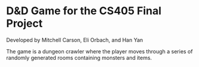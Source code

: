 # D&D Game for the CS405 Final Project

Developed by Mitchell Carson, Eli Orbach, and Han Yan

The game is a dungeon crawler where the player moves through a series of randomly generated rooms containing monsters and items. 